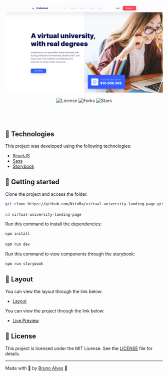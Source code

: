 <p align="center">
  <img alt="preview image" src=".github/preview.png">
</p>

<p align="center">
  <img  src="https://img.shields.io/static/v1?label=license&message=MIT&color=7b6ef6&labelColor=120f31" alt="License">
  
  <img src="https://img.shields.io/github/forks/NitoBa/the-movie-app?label=forks&message=MIT&color=7b6ef6&labelColor=120f31" alt="Forks">

  <img src="https://img.shields.io/github/stars/NitoBa/the-movie-app?label=stars&message=MIT&color=7b6ef6&labelColor=120f31" alt="Stars">
</p>

<h1 align="center">
</h1>

<br>

## 🧪 Technologies

This project was developed using the following technologies:

- [ReactJS](https://reactjs.org/)
- [Sass](https://sass-lang.com/documentation/)
- [Storybook](https://storybook.js.org/)

## 🚀 Getting started

Clone the project and access the folder.

```bash
git clone https://github.com/NitoBa/virtual-university-landing-page.git

cd virtual-university-landing-page
```

Run this command to install the dependencies:

```bash
npm install

npm run dev
```

Run this command to view components through the storybook:

```bash
npm run storybook
```

## 🔖 Layout

You can view the layout through the link below:
- [Layout](https://www.figma.com/file/43CBYZ1fX4XQMMd1qoVmkM/Virtual-University-Landing-Page-(Community)?node-id=0%3A1)

You can view the project through the link below:

- [Live Preview](https://virtual-university-landing-page.vercel.app/)

## 📝 License

This project is licensed under the MIT License. See the [LICENSE](LICENSE) file for details.

---

Made with 💜 by [Bruno Alves](https://profile-website-murex.vercel.app/) 👋
